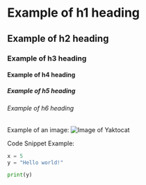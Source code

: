# Example of h1 heading
## Example of h2 heading
### Example of h3 heading
#### Example of h4 heading
##### Example of h5 heading
###### Example of h6 heading


Example of an image:
![Image of Yaktocat](https://octodex.github.com/images/yaktocat.png)


Code Snippet Example:
``` Python
x = 5
y = "Hello world!"

print(y)
```
